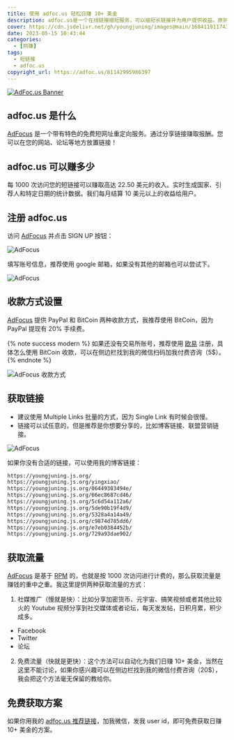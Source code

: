 ```yaml
---
title: 使用 adfoc.us 轻松日赚 10+ 美金
description: adfoc.us是一个在线链接缩短服务，可以缩短长链接并为用户提供收益。原则上轻松日赚 10+ 美金很轻松。如果你研究的更深入，日赚 100+ 美金也是有可能的。
cover: https://cdn.jsdelivr.net/gh/youngjuning/images@main/1684119117438.png
date: 2023-05-15 10:43:44
categories:
  - [网赚]
tags:
  - 短链接
  - adfoc.us
copyright_url: https://adfoc.us/81142995986397
---
```


<a href="//adfoc.us/?refid=811429" target="_blank"><img src="///images/banners/728x90-2.gif" border="0" alt="AdFoc.us Banner"></a>

## adfoc.us 是什么

[AdFocus](http://adfoc.us/?refid=811429) 是一个带有特色的免费短网址重定向服务。通过分享链接赚取报酬。您可以在您的网站、论坛等地方放置链接！

## adfoc.us 可以赚多少

每 1000 次访问您的短链接可以赚取高达 22.50 美元的收入。实时生成国家、引荐人和特定日期的统计数据。我们每月结算 10 美元以上的收益给用户。

## 注册 adfoc.us

访问 [AdFocus](http://adfoc.us/?refid=811429) 并点击 SIGN UP 按钮：

![AdFocus](https://cdn.jsdelivr.net/gh/youngjuning/images@main/1684119336266.png)

填写账号信息，推荐使用 google 邮箱，如果没有其他的邮箱也可以尝试下。

![AdFocus](https://cdn.jsdelivr.net/gh/youngjuning/images@main/1684119381546.png)

## 收款方式设置

[AdFocus](http://adfoc.us/?refid=811429) 提供 PayPal 和 BitCoin 两种收款方式，我推荐使用 BitCoin，因为 PayPal 提现有 20% 手续费。

{% note success modern %}
如果还没有交易所账号，推荐使用 [欧易](https://cnouyi.careers/join/12735795) 注册，具体怎么使用 BitCoin 收款，可以在侧边栏找到我的微信扫码加我付费咨询（5$）。
{% endnote %}

![AdFocus 收款方式](https://cdn.jsdelivr.net/gh/youngjuning/images@main/1684119728484.png)

## 获取链接

- 建议使用 Multiple Links 批量的方式，因为 Single Link 有时候会很慢。
- 链接可以试任意的，但是推荐是你想要分享的，比如博客链接、联盟营销链接。

![AdFocus](https://cdn.jsdelivr.net/gh/youngjuning/images@main/1684120238509.png)

如果你没有合适的链接，可以使用我的博客链接：

```txt
https://youngjuning.js.org/
https://youngjuning.js.org/yingxiao/
https://youngjuning.js.org/06449303494e/
https://youngjuning.js.org/66ec8687cd46/
https://youngjuning.js.org/5c6d54a112a6/
https://youngjuning.js.org/5de90b19f4d9/
https://youngjuning.js.org/5328a4a14a49/
https://youngjuning.js.org/c9874d785dd6/
https://youngjuning.js.org/e7eb0384452b/
https://youngjuning.js.org/729a93dae902/
```

## 获取流量

[AdFocus](http://adfoc.us/?refid=811429) 是基于 [RPM](https://adfoc.us/81142995588438) 的，也就是按 1000 次访问进行计费的，那么获取流量是赚钱的重中之重。我这里提供两种获取流量的方式：

1. 社媒推广（慢就是快）：比如分享加密货币、元宇宙、搞笑视频或者其他比较火的 Youtube 视频分享到社交媒体或者论坛，每天发发帖，日积月累，积少成多。
  - Facebook
  - Twitter
  - 论坛
2. 免费流量（快就是更快）：这个方法可以自动化为我们日赚 10+ 美金，当然在这里不能讨论，如果你感兴趣可以在侧边栏找到我的微信付费咨询（20$），我会把这个方法毫无保留的教给你。

## 免费获取方案

如果你用我的 [adfoc.us 推荐链接](http://adfoc.us/?refid=811429)，加我微信，发我 user id，即可免费获取日赚 10+ 美金的方案。
